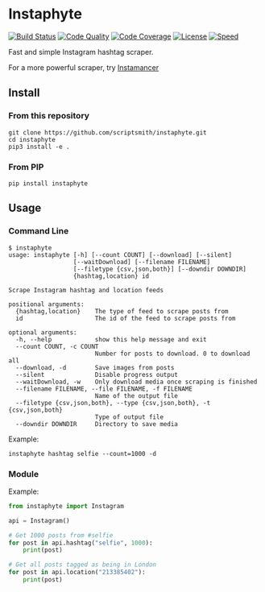 # Instaphyte

[![Build Status](https://travis-ci.org/ScriptSmith/instaphyte.svg?branch=master)](https://travis-ci.org/ScriptSmith/instaphyte)
[![Code Quality](https://img.shields.io/codacy/grade/a2322f650025499bb8aee2368ca43207.svg)](https://app.codacy.com/project/ScriptSmith/instaphyte/dashboard)
[![Code Coverage](https://img.shields.io/codacy/coverage/a2322f650025499bb8aee2368ca43207.svg)](https://app.codacy.com/project/ScriptSmith/instaphyte/dashboard)
[![License](https://img.shields.io/github/license/scriptsmith/instaphyte.svg)](https://github.com/ScriptSmith/instaphyte/blob/master/LICENSE)
[![Speed](https://firebasestorage.googleapis.com/v0/b/instagram-speed-test.appspot.com/o/instaphyte.svg?alt=media&token=8e16505d-1259-42a4-90bc-cf8a6d326f55)](https://adamsm.com/instagram-speed-test)

Fast and simple Instagram hashtag scraper.

For a more powerful scraper, try [Instamancer](https://github.com/scriptsmith/instamancer)

## Install

### From this repository

```
git clone https://github.com/scriptsmith/instaphyte.git
cd instaphyte
pip3 install -e .
```

### From PIP

```
pip install instaphyte
```

## Usage

### Command Line

```
$ instaphyte
usage: instaphyte [-h] [--count COUNT] [--download] [--silent]
                  [--waitDownload] [--filename FILENAME]
                  [--filetype {csv,json,both}] [--downdir DOWNDIR]
                  {hashtag,location} id

Scrape Instagram hashtag and location feeds

positional arguments:
  {hashtag,location}    The type of feed to scrape posts from
  id                    The id of the feed to scrape posts from

optional arguments:
  -h, --help            show this help message and exit
  --count COUNT, -c COUNT
                        Number for posts to download. 0 to download all
  --download, -d        Save images from posts
  --silent              Disable progress output
  --waitDownload, -w    Only download media once scraping is finished
  --filename FILENAME, --file FILENAME, -f FILENAME
                        Name of the output file
  --filetype {csv,json,both}, --type {csv,json,both}, -t {csv,json,both}
                        Type of output file
  --downdir DOWNDIR     Directory to save media

```


Example:

```
instaphyte hashtag selfie --count=1000 -d
```

### Module

Example:

```python
from instaphyte import Instagram

api = Instagram()

# Get 1000 posts from #selfie
for post in api.hashtag("selfie", 1000):
    print(post)

# Get all posts tagged as being in London
for post in api.location("213385402"):
    print(post)
```
